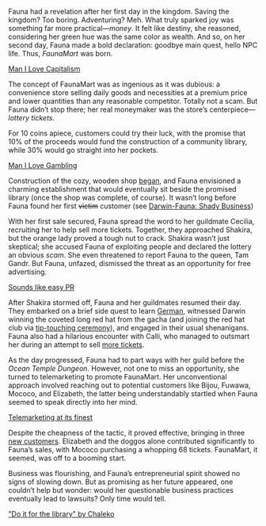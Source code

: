 Fauna had a revelation after her first day in the kingdom. Saving the kingdom? Too boring. Adventuring? Meh. What truly sparked joy was something far more practical—*money*. It felt like destiny, she reasoned, considering her green hue was the same color as wealth. And so, on her second day, Fauna made a bold declaration: goodbye main quest, hello NPC life. Thus, *FaunaMart* was born.

[Man I Love Capitalism](#embed:https://www.youtube.com/live/eUQWfgVwwpo?feature=shared\&t=176)

The concept of FaunaMart was as ingenious as it was dubious: a convenience store selling daily goods and necessities at a premium price and lower quantities than any reasonable competitor. Totally not a scam. But Fauna didn’t stop there; her real moneymaker was the store’s centerpiece—*lottery tickets*.

For 10 coins apiece, customers could try their luck, with the promise that 10% of the proceeds would fund the construction of a community library, while 30% would go straight into her pockets.

[Man I Love Gambling](#embed:https://www.youtube.com/live/eUQWfgVwwpo?t=646)

Construction of the cozy, wooden shop [began](https://www.youtube.com/live/eUQWfgVwwpo?feature=shared\&t=3387), and Fauna envisioned a charming establishment that would eventually sit beside the promised library (once the shop was complete, of course). It wasn’t long before Fauna found her first ~~victim~~ customer (see [Darwin-Fauna: Shady Business](#edge:moom-fauna))

With her first sale secured, Fauna spread the word to her guildmate Cecilia, recruiting her to help sell more tickets. Together, they approached Shakira, but the orange lady proved a tough nut to crack. Shakira wasn’t just skeptical; she accused Fauna of exploiting people and declared the lottery an obvious *scam*. She even threatened to report Fauna to the queen, Tam Gandr. But Fauna, unfazed, dismissed the threat as an opportunity for free advertising.

[Sounds like easy PR](#embed:https://www.youtube.com/live/eUQWfgVwwpo?feature=shared\&t=11970)

After Shakira stormed off, Fauna and her guildmates resumed their day. They embarked on a brief side quest to learn [German](https://www.youtube.com/live/eUQWfgVwwpo?feature=shared\&t=12106), witnessed Darwin winning the coveted long red hat from the gacha (and joining the red hat club via [tip-touching ceremony](https://www.youtube.com/live/eUQWfgVwwpo?feature=shared\&t=13042)), and engaged in their usual shenanigans. Fauna also had a hilarious encounter with Calli, who managed to outsmart her during an attempt to sell [more tickets](https://www.youtube.com/live/eUQWfgVwwpo?feature=shared\&t=13530).

As the day progressed, Fauna had to part ways with her guild before the *Ocean Temple Dungeon*. However, not one to miss an opportunity, she turned to telemarketing to promote FaunaMart. Her unconventional approach involved reaching out to potential customers like Bijou, Fuwawa, Mococo, and Elizabeth, the latter being understandably startled when Fauna seemed to speak directly into her mind.

[Telemarketing at its finest](#embed:https://www.youtube.com/live/eUQWfgVwwpo?t=14874)

Despite the cheapness of the tactic, it proved effective, bringing in three [new customers](https://www.youtube.com/live/eUQWfgVwwpo?feature=shared\&t=15005). Elizabeth and the doggos alone contributed significantly to Fauna’s sales, with Mococo purchasing a whopping 68 tickets. FaunaMart, it seemed, was off to a booming start.

Business was flourishing, and Fauna’s entrepreneurial spirit showed no signs of slowing down. But as promising as her future appeared, one couldn’t help but wonder: would her questionable business practices eventually lead to lawsuits? Only time would tell.

["Do it for the library" by Chaleko](https://x.com/Chalek0/status/1830748696935313524)
